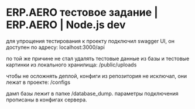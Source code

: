 # ERP.AERO    тестовое задание | ERP.AERO | Node.js dev

для упрощения тестирования к проекту подключил swagger UI, он доступен по адресу: localhost:3000/api

по той же причине не стал удалять тестовые данные из базы и тестовые картинки из локального хранилища: /public/uploads

чтобы не осложнять деплой, конфиги из репозитория не исключал, они лежат в проекте: /configs

дамп базы лежит в папке /database_dump. параметры подключения прописаны в конфигах сервера.
